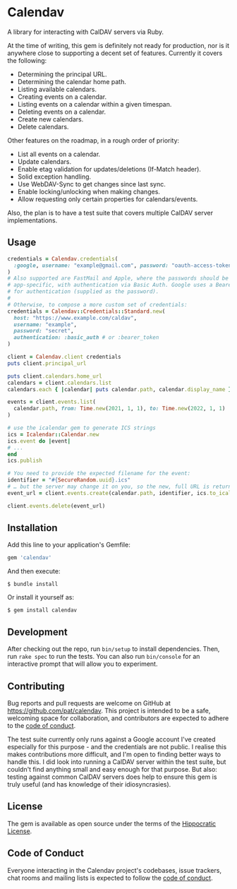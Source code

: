 # Calendav

A library for interacting with CalDAV servers via Ruby.

At the time of writing, this gem is definitely not ready for production, nor is it anywhere close to supporting a decent set of features. Currently it covers the following:

* Determining the principal URL.
* Determining the calendar home path.
* Listing available calendars.
* Creating events on a calendar.
* Listing events on a calendar within a given timespan.
* Deleting events on a calendar.
* Create new calendars.
* Delete calendars.

Other features on the roadmap, in a rough order of priority:

* List all events on a calendar.
* Update calendars.
* Enable etag validation for updates/deletions (If-Match header).
* Solid exception handling.
* Use WebDAV-Sync to get changes since last sync.
* Enable locking/unlocking when making changes.
* Allow requesting only certain properties for calendars/events.

Also, the plan is to have a test suite that covers multiple CalDAV server implementations.

## Usage

```ruby
credentials = Calendav.credentials(
  :google, username: "example@gmail.com", password: "oauth-access-token"
)
# Also supported are FastMail and Apple, where the passwords should be
# app-specific, with authentication via Basic Auth. Google uses a Bearer Token
# for authentication (supplied as the password).
#
# Otherwise, to compose a more custom set of credentials:
credentials = Calendav::Credentials::Standard.new(
  host: "https://www.example.com/caldav",
  username: "example",
  password: "secret",
  authentication: :basic_auth # or :bearer_token
)

client = Calendav.client credentials
puts client.principal_url

puts client.calendars.home_url
calendars = client.calendars.list
calendars.each { |calendar| puts calendar.path, calendar.display_name }

events = client.events.list(
  calendar.path, from: Time.new(2021, 1, 1), to: Time.new(2022, 1, 1)
)

# use the icalendar gem to generate ICS strings
ics = Icalendar::Calendar.new
ics.event do |event|
# ...
end
ics.publish

# You need to provide the expected filename for the event:
identifier = "#{SecureRandom.uuid}.ics"
# … but the server may change it on you, so the new, full URL is returned:
event_url = client.events.create(calendar.path, identifier, ics.to_ical)

client.events.delete(event_url)
```

## Installation

Add this line to your application's Gemfile:

```ruby
gem 'calendav'
```

And then execute:

    $ bundle install

Or install it yourself as:

    $ gem install calendav

## Development

After checking out the repo, run `bin/setup` to install dependencies. Then, run `rake spec` to run the tests. You can also run `bin/console` for an interactive prompt that will allow you to experiment.

## Contributing

Bug reports and pull requests are welcome on GitHub at https://github.com/pat/calendav. This project is intended to be a safe, welcoming space for collaboration, and contributors are expected to adhere to the [code of conduct](https://github.com/pat/calendav/blob/main/CODE_OF_CONDUCT.md).

The test suite currently only runs against a Google account I've created especially for this purpose - and the credentials are not public. I realise this makes contributions more difficult, and I'm open to finding better ways to handle this. I did look into running a CalDAV server within the test suite, but couldn't find anything small and easy enough for that purpose. But also: testing against common CalDAV servers does help to ensure this gem is truly useful (and has knowledge of their idiosyncrasies).

## License

The gem is available as open source under the terms of the [Hippocratic License](https://firstdonoharm.dev).

## Code of Conduct

Everyone interacting in the Calendav project's codebases, issue trackers, chat rooms and mailing lists is expected to follow the [code of conduct](https://github.com/pat/calendav/blob/main/CODE_OF_CONDUCT.md).
